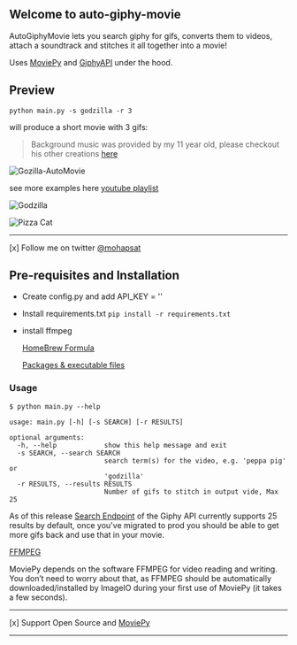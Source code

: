 ## Welcome to auto-giphy-movie

AutoGiphyMovie lets you search giphy for gifs, converts them to videos, attach a soundtrack and 
stitches it all together into a movie!

Uses [MoviePy](https://zulko.github.io/moviepy/) and [GiphyAPI](https://github.com/Giphy/GiphyAPI) under the hood.

## Preview

`python main.py -s godzilla -r 3` 

will produce a short movie with 3 gifs:

> Background music was provided by my 11 year old, please checkout his other creations [here](https://soundcloud.com/shaurya-m)

![Gozilla-AutoMovie](https://github.com/mohapsat/auto-giphy-movie/blob/master/godzilla-automovie.gif?raw=true)

see more examples here [youtube playlist](https://www.youtube.com/playlist?list=PLC1K_ZG1k61h2diUlgX_m84QnaaBwJFIE)

![Godzilla](https://www.youtube.com/watch?v=f7KbrP1YFgA&list=PLC1K_ZG1k61h2diUlgX_m84QnaaBwJFIE)

![Pizza Cat](https://www.youtube.com/watch?v=8rGWWFWCd7w&list=PLC1K_ZG1k61h2diUlgX_m84QnaaBwJFIE&index=9)


---
[x] Follow me on twitter [@mohapsat](https://twitter.com/mohapsat)

## Pre-requisites and Installation
- Create config.py and add API_KEY = '<GIPHY-API-KEY>'
- Install requirements.txt 
    `pip install -r requirements.txt` 
- install ffmpeg
    
    [HomeBrew Formula](https://formulae.brew.sh/formula/ffmpeg)
    
    [Packages & executable files](https://www.ffmpeg.org/download.html)

### Usage

```buildoutcfg
$ python main.py --help

usage: main.py [-h] [-s SEARCH] [-r RESULTS]

optional arguments:
  -h, --help            show this help message and exit
  -s SEARCH, --search SEARCH
                        search term(s) for the video, e.g. 'peppa pig' or
                        'godzilla'
  -r RESULTS, --results RESULTS
                        Number of gifs to stitch in output vide, Max 25
```

As of this release [Search Endpoint](https://developers.giphy.com/docs/api/endpoint#search) of the Giphy API currently supports 25 results by default, once you've migrated to prod you should be able to 
get more gifs back and use that in your movie.

[FFMPEG](https://zulko.github.io/moviepy/install.html)

MoviePy depends on the software FFMPEG for video reading and writing. You don’t need to worry about that, as FFMPEG should be automatically downloaded/installed by ImageIO during your first use of MoviePy (it takes a few seconds).

---

[x] Support Open Source and [MoviePy](https://github.com/Zulko/moviepy)

---